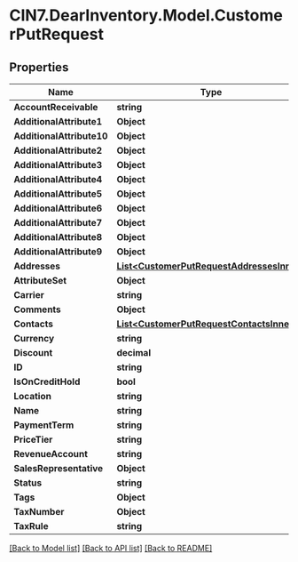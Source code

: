 # CIN7.DearInventory.Model.CustomerPutRequest

## Properties

| Name                      | Type                                                                                    | Description | Notes      |
| ------------------------- | --------------------------------------------------------------------------------------- | ----------- | ---------- |
| **AccountReceivable**     | **string**                                                                              |             | [optional] |
| **AdditionalAttribute1**  | **Object**                                                                              |             | [optional] |
| **AdditionalAttribute10** | **Object**                                                                              |             | [optional] |
| **AdditionalAttribute2**  | **Object**                                                                              |             | [optional] |
| **AdditionalAttribute3**  | **Object**                                                                              |             | [optional] |
| **AdditionalAttribute4**  | **Object**                                                                              |             | [optional] |
| **AdditionalAttribute5**  | **Object**                                                                              |             | [optional] |
| **AdditionalAttribute6**  | **Object**                                                                              |             | [optional] |
| **AdditionalAttribute7**  | **Object**                                                                              |             | [optional] |
| **AdditionalAttribute8**  | **Object**                                                                              |             | [optional] |
| **AdditionalAttribute9**  | **Object**                                                                              |             | [optional] |
| **Addresses**             | [**List&lt;CustomerPutRequestAddressesInner&gt;**](CustomerPutRequestAddressesInner.md) |             | [optional] |
| **AttributeSet**          | **Object**                                                                              |             | [optional] |
| **Carrier**               | **string**                                                                              |             | [optional] |
| **Comments**              | **Object**                                                                              |             | [optional] |
| **Contacts**              | [**List&lt;CustomerPutRequestContactsInner&gt;**](CustomerPutRequestContactsInner.md)   |             | [optional] |
| **Currency**              | **string**                                                                              |             | [optional] |
| **Discount**              | **decimal**                                                                             |             | [optional] |
| **ID**                    | **string**                                                                              |             | [optional] |
| **IsOnCreditHold**        | **bool**                                                                                |             | [optional] |
| **Location**              | **string**                                                                              |             | [optional] |
| **Name**                  | **string**                                                                              |             | [optional] |
| **PaymentTerm**           | **string**                                                                              |             | [optional] |
| **PriceTier**             | **string**                                                                              |             | [optional] |
| **RevenueAccount**        | **string**                                                                              |             | [optional] |
| **SalesRepresentative**   | **Object**                                                                              |             | [optional] |
| **Status**                | **string**                                                                              |             | [optional] |
| **Tags**                  | **Object**                                                                              |             | [optional] |
| **TaxNumber**             | **Object**                                                                              |             | [optional] |
| **TaxRule**               | **string**                                                                              |             | [optional] |

[[Back to Model list]](../README.md#documentation-for-models) [[Back to API list]](../README.md#documentation-for-api-endpoints) [[Back to README]](../README.md)
